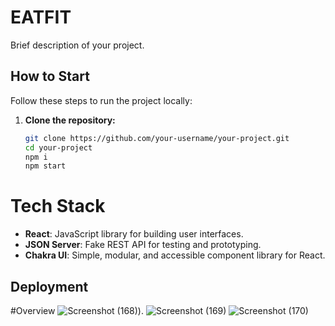 # EATFIT

Brief description of your project.

## How to Start

Follow these steps to run the project locally:

1. **Clone the repository:**

   ```bash
   git clone https://github.com/your-username/your-project.git
   cd your-project
   npm i
   npm start
# Tech Stack

- **React**: JavaScript library for building user interfaces.
- **JSON Server**: Fake REST API for testing and prototyping.
- **Chakra UI**: Simple, modular, and accessible component library for React.
## Deployment
#Overview
![Screenshot (168)](https://github.com/animesh-0041/eatfit-assignment/assets/115461423/2478fd20-4b99-4558-9e57-babd88e5712f)).
![Screenshot (169)](https://github.com/animesh-0041/eatfit-assignment/assets/115461423/349b2042-624f-4476-aa13-4d940c25669a)
![Screenshot (170)](https://github.com/animesh-0041/eatfit-assignment/assets/115461423/a0dee164-d1bf-4245-a882-ba3c43cc24fb)

